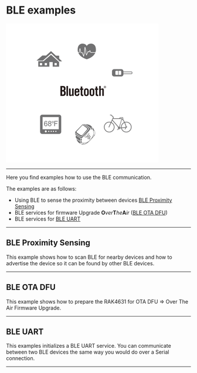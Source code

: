 # BLE examples

![ble](images/ble-graphic2.png)	

----

Here you find examples how to use the BLE communication. 

The examples are as follows:

- Using BLE to sense the  proximity between devices [BLE Proximity Sensing](https://bitbucket.org/Fomi-RAK/wisblock-rak4630-development/src/master/examples/communications/BLE/ble_proximity_sensing/)
- BLE services for firmware Upgrade **O**_ver_**T**_he_**A**_ir_ ([BLE OTA DFU](https://bitbucket.org/Fomi-RAK/wisblock-rak4630-development/src/master/examples/communications/BLE/ble_ota_dfu/))
- BLE services for [BLE UART](https://bitbucket.org/Fomi-RAK/wisblock-rak4630-development/src/master/examples/communications/BLE/ble_uart/)

----
## BLE Proximity Sensing
This example shows how to scan BLE for nearby devices and how to advertise the device so it can be found by other BLE devices.

----
## BLE OTA DFU
This example shows how to prepare the RAK4631 for OTA DFU => Over The Air Firmware Upgrade.

----

## BLE UART

This examples initializes a BLE UART service. You can communicate between two BLE devices the same way you would do over a Serial connection.  

------

